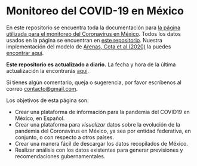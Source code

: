 # Monitoreo del COVID-19 en México

En este repositorio se encuentra toda la documentación para [la página utilizada para el monitoreo del Coronavirus en México](https://Juancruzd.github.io/Mexico/). Todos los datos usados en la página se encuentran en [este repositorio](https://github.com/Juancruzd/Mexico-datos). Nuestra implementación del modelo de [Arenas, Cota et al (2020)](https://covid-19-risk.github.io/map/model.pdf) la puedes [encontrar aquí](https://github.com/Juancruzd/Mexico-modelo).

**Este repositorio es actualizado a diario.** La fecha y hora de la última actualización la encontrarás [aquí](https://github.com/Juancruzd/Mexico-datos/blob/master/datos/last_updated.csv). 

Si tienes algún comentario, queja o sugerencia, por favor escríbenos al correo contacto@gmail.com.  

Los objetivos de esta página son: 
- Crear una plataforma de información para la pandemia del COVID19 en México, en Español.
- Crear una plataforma para _visualizar_ datos sobre la evolución de la pandemia del Coronavirus en México, ya sea por entidad federativa, en conjunto, o con respecto a otros países.
- Crear una manera fácil de descargar los datos recopilados de México. 
- Realizar análisis con los datos existentes para generar previsiones y recomendaciones gubernamentales. 